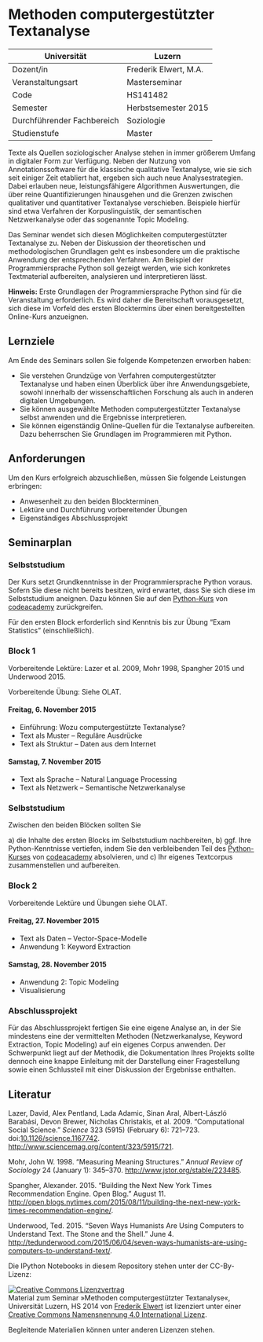 # Methoden computergestützter Textanalyse

Universität | Luzern
--- | ---
Dozent/in | Frederik Elwert, M.A.
Veranstaltungsart | Masterseminar
Code | HS141482
Semester | Herbstsemester 2015
Durchführender Fachbereich | Soziologie
Studienstufe | Master

Texte als Quellen soziologischer Analyse stehen in immer größerem Umfang in digitaler Form zur Verfügung. Neben der Nutzung von Annotationssoftware für die klassische qualitative Textanalyse, wie sie sich seit einiger Zeit etabliert hat, ergeben sich auch neue Analysestrategien. Dabei erlauben neue, leistungsfähigere Algorithmen Auswertungen, die über reine Quantifizierungen hinausgehen und die Grenzen zwischen qualitativer und quantitativer Textanalyse verschieben. Beispiele hierfür sind etwa Verfahren der Korpuslinguistik, der semantischen Netzwerkanalyse oder das sogenannte Topic Modeling.

Das Seminar wendet sich diesen Möglichkeiten computergestützter Textanalyse zu. Neben der Diskussion der theoretischen und methodologischen Grundlagen geht es insbesondere um die praktische Anwendung der entsprechenden Verfahren. Am Beispiel der Programmiersprache Python soll gezeigt werden, wie sich konkretes Textmaterial aufbereiten, analysieren und interpretieren lässt.

**Hinweis:** Erste Grundlagen der Programmiersprache Python sind für die Veranstaltung erforderlich. Es wird daher die Bereitschaft vorausgesetzt, sich diese im Vorfeld des ersten Blocktermins über einen bereitgestellten Online-Kurs anzueignen.

## Lernziele

Am Ende des Seminars sollen Sie folgende Kompetenzen erworben haben:

* Sie verstehen Grundzüge von Verfahren computergestützter Textanalyse und haben einen Überblick über ihre Anwendungsgebiete, sowohl innerhalb der wissenschaftlichen Forschung als auch in anderen digitalen Umgebungen.
* Sie können ausgewählte Methoden computergestützter Textanalyse selbst anwenden und die Ergebnisse interpretieren.
* Sie können eigenständig Online-Quellen für die Textanalyse aufbereiten. Dazu beherrschen Sie Grundlagen im Programmieren mit Python.

## Anforderungen

Um den Kurs erfolgreich abzuschließen, müssen Sie folgende Leistungen erbringen:

* Anwesenheit zu den beiden Blockterminen
* Lektüre und Durchführung vorbereitender Übungen
* Eigenständiges Abschlussprojekt

## Seminarplan

### Selbststudium

Der Kurs setzt Grundkenntnisse in der Programmiersprache Python voraus. Sofern Sie diese nicht bereits besitzen, wird erwartet, dass Sie sich diese im Selbststudium aneignen. Dazu können Sie auf den [Python-Kurs](https://www.codecademy.com/en/tracks/python) von [codeacademy](https://www.codecademy.com/) zurückgreifen.

Für den ersten Block erforderlich sind Kenntnis bis zur Übung “Exam Statistics” (einschließlich).

### Block 1

Vorbereitende Lektüre: Lazer et al. 2009, Mohr 1998, Spangher 2015 und Underwood 2015.

Vorbereitende Übung: Siehe OLAT.

#### Freitag, 6. November 2015

* Einführung: Wozu computergestützte Textanalyse?
* Text als Muster – Reguläre Ausdrücke
* Text als Struktur – Daten aus dem Internet

#### Samstag, 7. November 2015

* Text als Sprache – Natural Language Processing
* Text als Netzwerk – Semantische Netzwerkanalyse

### Selbststudium

Zwischen den beiden Blöcken sollten Sie

a) die Inhalte des ersten Blocks im Selbststudium nachbereiten,
b) ggf. Ihre Python-Kenntnisse vertiefen, indem Sie den verbleibenden Teil des [Python-Kurses](https://www.codecademy.com/en/tracks/python) von [codeacademy](https://www.codecademy.com/) absolvieren, und
c) Ihr eigenes Textcorpus zusammenstellen und aufbereiten.

### Block 2

Vorbereitende Lektüre und Übungen siehe OLAT.

#### Freitag, 27. November 2015

* Text als Daten – Vector-Space-Modelle
* Anwendung 1: Keyword Extraction

#### Samstag, 28. November 2015

* Anwendung 2: Topic Modeling
* Visualisierung

### Abschlussprojekt

Für das Abschlussprojekt fertigen Sie eine eigene Analyse an, in der Sie mindestens eine der vermittelten Methoden (Netzwerkanalyse, Keyword Extraction, Topic Modeling) auf ein eigenes Corpus anwenden. Der Schwerpunkt liegt auf der Methodik, die Dokumentation Ihres Projekts sollte dennoch eine knappe Einleitung mit der Darstellung einer Fragestellung sowie einen Schlussteil mit einer Diskussion der Ergebnisse enthalten.

## Literatur

Lazer, David, Alex Pentland, Lada Adamic, Sinan Aral, Albert-László Barabási, Devon Brewer, Nicholas Christakis, et al. 2009. “Computational Social Science.” *Science* 323 (5915) (February 6): 721–723. doi:[10.1126/science.1167742](http://dx.doi.org/10.1126/science.1167742). <http://www.sciencemag.org/content/323/5915/721>.

Mohr, John W. 1998. “Measuring Meaning Structures.” *Annual Review of Sociology* 24 (January 1): 345–370. <http://www.jstor.org/stable/223485>.

Spangher, Alexander. 2015. “Building the Next New York Times Recommendation Engine. Open Blog.” August 11. <http://open.blogs.nytimes.com/2015/08/11/building-the-next-new-york-times-recommendation-engine/>.

Underwood, Ted. 2015. “Seven Ways Humanists Are Using Computers to Understand Text. The Stone and the Shell.” June 4. <http://tedunderwood.com/2015/06/04/seven-ways-humanists-are-using-computers-to-understand-text/>.


Die IPython Notebooks in diesem Repository stehen unter der CC-By-Lizenz:

<a rel="license" href="http://creativecommons.org/licenses/by/4.0/"><img alt="Creative Commons Lizenzvertrag" style="border-width:0" src="https://i.creativecommons.org/l/by/4.0/88x31.png" /></a><br /><span xmlns:dct="http://purl.org/dc/terms/" property="dct:title">Material zum Seminar »Methoden computergestützter Textanalyse«, Universität Luzern, HS 2014</span> von <a xmlns:cc="http://creativecommons.org/ns#" href="https://github.com/frederik-elwert/UniLu_HS2014_Textanalyse" property="cc:attributionName" rel="cc:attributionURL">Frederik Elwert</a> ist lizenziert unter einer <a rel="license" href="http://creativecommons.org/licenses/by/4.0/">Creative Commons Namensnennung 4.0 International Lizenz</a>.

Begleitende Materialien können unter anderen Lizenzen stehen.
